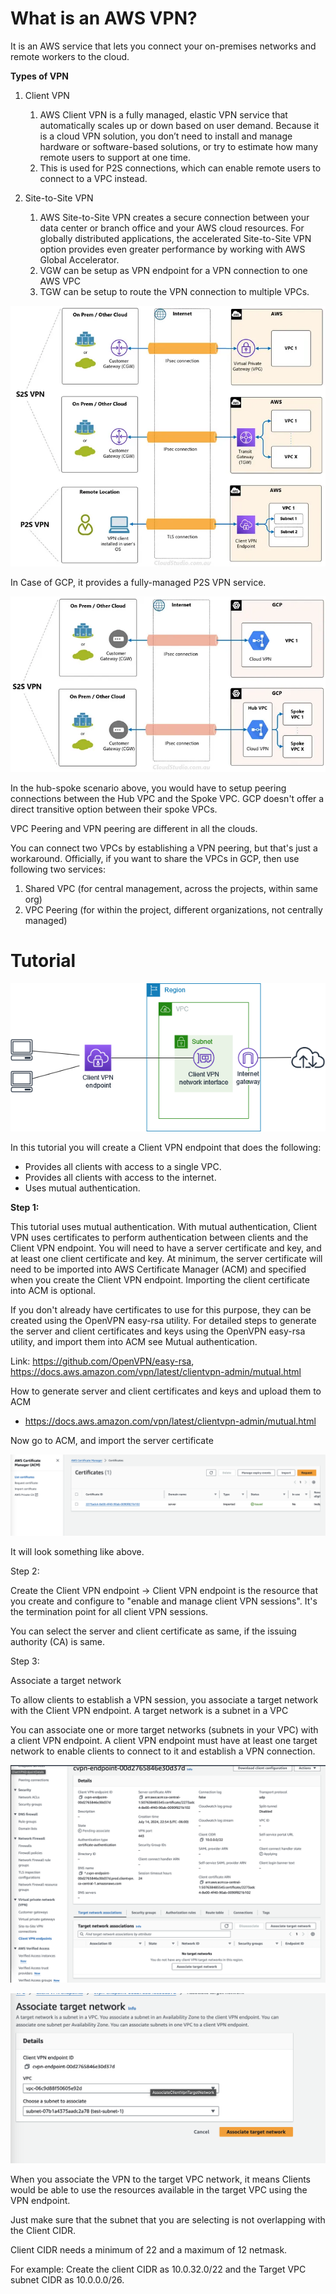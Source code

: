 # What is an AWS VPN?

It is an AWS service that lets you connect your on-premises networks and remote workers to the cloud.

**Types of VPN**

1. Client VPN

   1. AWS Client VPN is a fully managed, elastic VPN service that automatically scales up or down based on user demand. Because it is a cloud VPN solution, you don’t need to install and manage hardware or software-based solutions, or try to estimate how many remote users to support at one time.
   2. This is used for P2S connections, which can enable remote users to connect to a VPC instead.
2. Site-to-Site VPN

   1. AWS Site-to-Site VPN creates a secure connection between your data center or branch office and your AWS cloud resources. For globally distributed applications, the accelerated Site-to-Site VPN option provides even greater performance by working with AWS Global Accelerator.
   2. VGW can be setup as VPN endpoint for a VPN connection to one AWS VPC
   3. TGW can be setup to route the VPN connection to multiple VPCs.

![1721000936161](image/README/1721000936161.png)

In Case of GCP, it provides a fully-managed P2S VPN service.

![1721001022076](image/README/1721001022076.png)

In the hub-spoke scenario above, you would have to setup peering connections between the Hub VPC and the Spoke VPC. GCP doesn't offer a direct transitive option between their spoke VPCs.

VPC Peering and VPN peering are different in all the clouds. 

You can connect two VPCs by establishing a VPN peering, but that's just a workaround.
Officially, if you want to share the VPCs in GCP, then use following two services:

1. Shared VPC (for central management, across the projects, within same org)
2. VPC Peering (for within the project, different organizations, not centrally managed)

# Tutorial

![1721014892925](image/README/1721014892925.png)

In this tutorial you will create a Client VPN endpoint that does the following:

* Provides all clients with access to a single VPC.
* Provides all clients with access to the internet.
* Uses mutual authentication.

**Step 1:**

This tutorial uses mutual authentication. With mutual authentication, Client VPN uses certificates to perform authentication between clients and the Client VPN endpoint. You will need to have a server certificate and key, and at least one client certificate and key. At minimum, the server certificate will need to be imported into AWS Certificate Manager (ACM) and specified when you create the Client VPN endpoint. Importing the client certificate into ACM is optional.

If you don't already have certificates to use for this purpose, they can be created using the OpenVPN easy-rsa utility. For detailed steps to generate the server and client certificates and keys using the OpenVPN easy-rsa utility, and import them into ACM see Mutual authentication.

Link: https://github.com/OpenVPN/easy-rsa, https://docs.aws.amazon.com/vpn/latest/clientvpn-admin/mutual.html

How to generate server and client certificates and keys and upload them to ACM

- https://docs.aws.amazon.com/vpn/latest/clientvpn-admin/mutual.html

Now go to ACM, and import the server certificate

![1721019028824](image/README/1721019028824.png)

It will look something like above.

Step 2:

Create the Client VPN endpoint -> Client VPN endpoint is the resource that you create and configure to "enable and manage client VPN sessions". It's the termination point for all client VPN sessions.

You can select the server and client certificate as same, if the issuing authority (CA) is same. 

Step 3: 

Associate a target network

To allow clients to establish a VPN session, you associate a target network with the Client VPN endpoint. A target network is a subnet in a VPC

You can associate one or more target networks (subnets in your VPC) with a client VPN endpoint. A client VPN endpoint must have at least one target network to enable clients to connect to it and establish a VPN connection.

![1721019458604](image/README/1721019458604.png)

![1721019477557](image/README/1721019477557.png)

When you associate the VPN to the target VPC network, it means Clients would be able to use the resources available in the target VPC using the VPN endpoint. 

Just make sure that the subnet that you are selecting is not overlapping with the Client CIDR. 

Client CIDR needs a minimum of 22 and a maximum of 12 netmask.

For example: Create the client CIDR as 10.0.32.0/22 and the Target VPC subnet CIDR as 10.0.0.0/26.
